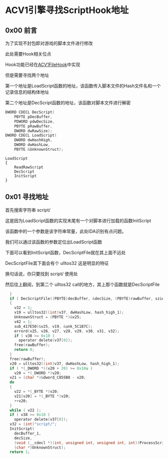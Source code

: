 # ACV1引擎寻找ScriptHook地址

## 0x00 前言

为了实现不封包即对游戏的脚本文件进行修改

此处需要Hook相关位点

Hook功能已经在[ACV1FileHook](https://github.com/Dir-A/ACV1FileHook)中实现

但是需要寻找两个地址

第一个地址是LoadScript函数的地址，该函数传入脚本文件的Hash文件名和一个记录信息的结构体地址

第二个地址是DecScript函数的地址，该函数对脚本文件进行解密

```C
DWORD CDECL DecScript(
    PBYTE pDecBuffer, 
    PDWORD pdwDecSize, 
    PBYTE pRawBuffer, 
    DWORD dwRawSize);
DWORD CDECL LoadScript(
    DWORD dwHashHigh, 
    DWORD dwHashLow, 
    PBYTE &UnknownStruct);
```

```
LoadScript
{
	ReadRawScript
	DecScript
	InitScript
}
```



## 0x01 寻找地址

首先搜索字符串 script/

这是因为LoadScript函数的实现末尾有一个对脚本进行加载的函数InitScript

该函数中的一个参数是该字符串常量，此处IDA识别有点问题。

我们可以通过该函数的参数定位出LoadScript函数



下面可以看到InitScript函数，DecScriptFile就在其上面不远处

DecScriptFile其下面会有个 ulltos32 这是明显的特征

换句话说，你只要找到 script/ 使用处

然后往上翻阅，到第二个 ulltos32 call的地方，其上那个函数就是DecScriptFile

```C
  }
  if ( DecScriptFile((PBYTE)decBuffer, &decSize, (PBYTE)rawBuffer, szie) )
  {
    v32 = 1;
    v19 = ulltos32((int)v37, dwHashLow, hash_high_1);
    UnknownStruct = (PBYTE *)&v25;
    v42 = 1;
    sub_417E50(&v25, v19, &unk_5C1B7C);
    errord(v25, v26, v27, v28, v29, v30, v31, v32);
    if ( v38 >= 0x10 )
      operator delete(v37[0]);
    free(rawBuffer);
    return 0;
  }
  free(rawBuffer);
  v20 = ulltos32((int)v37, dwHashLow, hash_high_1);
  if ( *(_DWORD *)(v20 + 20) >= 0x10u )
    v20 = *(_DWORD *)v20;
  v21 = (char *)&dword_C855B8 - v20;
  do
  {
    v22 = *(_BYTE *)v20;
    v21[v20] = *(_BYTE *)v20;
    ++v20;
  }
  while ( v22 );
  if ( v38 >= 0x10 )
    operator delete(v37[0]);
  v32 = (int)"script/";
  InitScript(
    decBuffer_1,
    decSize,
    (void (__cdecl *)(int, unsigned int, unsigned int, int))ProcessScript,
    (char *)UnknownStruct);
  return 1;
```

